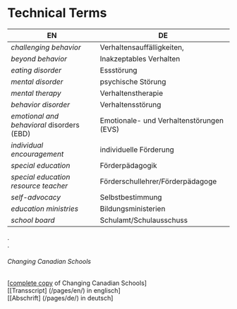 # Technical Terms

EN | DE
---|---
*challenging behavior* | Verhaltensauffälligkeiten,
*beyond behavior* | Inakzeptables Verhalten
*eating disorder* | Essstörung
*mental disorder* | psychische Störung
*mental therapy* | Verhaltenstherapie
*behavior disorder* | Verhaltensstörung
*emotional and behavioral* disorders (EBD) | Emotionale- und Verhaltenstörungen (EVS)
*individual encouragement* | individuelle Förderung
*special education* | Förderpädagogik
*special education resource teacher* | Förderschullehrer/Förderpädagoge
*self-advocacy* | Selbstbestimmung
*education ministries* | Bildungsministerien
*school board* | Schulamt/Schulausschuss
.  
.  
###### Changing Canadian Schools

[[complete copy](/copies-from-original/BestCopy_Changing_Canadian_Schools_Perspectives_on_Disability_and_Inclusion.pdf) of Changing Canadian Schools]  
[[Transscript] (/pages/en/) in englisch]  
[[Abschrift] (/pages/de/) in deutsch]

